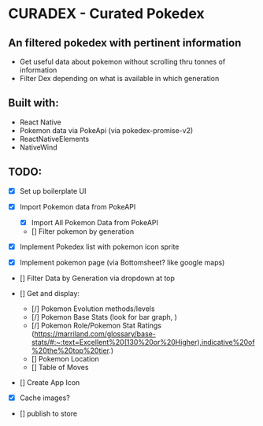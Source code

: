 # CURADEX - Curated Pokedex

## An filtered pokedex with pertinent information

- Get useful data about pokemon without scrolling thru tonnes of information
- Filter Dex depending on what is available in which generation

## Built with:

- React Native
- Pokemon data via PokeApi (via pokedex-promise-v2)
- ReactNativeElements
- NativeWind

## TODO:

- [x] Set up boilerplate UI
- [x] Import Pokemon data from PokeAPI

  - [x] Import All Pokemon Data from PokeAPI
  - [] Filter pokemon by generation

- [x] Implement Pokedex list with pokemon icon sprite
- [x] Implement pokemon page (via Bottomsheet? like google maps)

- [] Filter Data by Generation via dropdown at top
- [] Get and display:

  - [/] Pokemon Evolution methods/levels
  - [/] Pokemon Base Stats (look for bar graph, )
  - [/] Pokemon Role/Pokemon Stat Ratings (https://marriland.com/glossary/base-stats/#:~:text=Excellent%20(130%20or%20Higher),indicative%20of%20the%20top%20tier.)
  - [] Pokemon Location
  - [] Table of Moves

- [] Create App Icon
- [x] Cache images?
- [] publish to store
